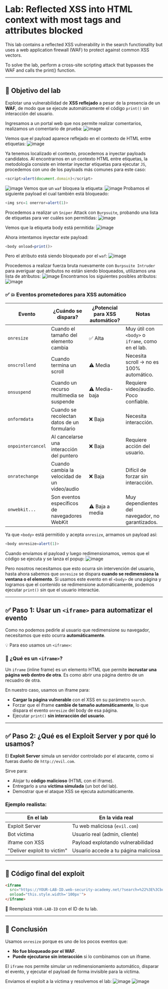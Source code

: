 # Lab: Reflected XSS into HTML context with most tags and attributes blocked
This lab contains a reflected XSS vulnerability in the search functionality but uses a web application firewall (WAF) to protect against common XSS vectors.

To solve the lab, perform a cross-site scripting attack that bypasses the WAF and calls the print() function.  

---

## 🎯 Objetivo del lab
Explotar una vulnerabilidad de **XSS reflejado** a pesar de la presencia de un **WAF**, de modo que se ejecute automáticamente el código `print()` sin interacción del usuario.

Ingresamos a un portal web que nos permite realizar comentarios, realizamos un comentario de prueba:
![image](https://github.com/user-attachments/assets/ac147410-c0de-47ff-ac45-023ef6241204)

Vemos que el payload aparece reflejado en el contexto de HTML entre etiquetas:
![image](https://github.com/user-attachments/assets/eb548011-573b-4a26-b110-5d813ccaf73d)

Ya tenemos localizado el contexto, procedemos a inyectar payloads candidatos.
Al encontrarnos en un contexto HTML entre etiquetas, la metodología consiste en intentar inyectar etiquetas para ejecutar `JS`, procedemos con uno de los payloads más comunes para este caso:
```javascript
<script>alert(document.domain)</script>
```
![image](https://github.com/user-attachments/assets/f8dd0edd-8892-4387-979c-3c7badbd0759)
Vemos que un `waf` bloquea la etiqueta:
![image](https://github.com/user-attachments/assets/42b8ecc7-71ae-4d15-bf1d-1c78f0ab5ffe)
Probamos el siguiente payload el cual también está bloqueado:
```javascript
<img src=1 onerror=alert(1)>
```

Procedemos a realizar un `Sniper` Attack con `Burpsuite`, probando una lista de etiquetas para ver cuáles son permitidas:
![image](https://github.com/user-attachments/assets/9357528c-1987-4d5e-aec5-fda2b8ef44bf)

Vemos que la etiqueta body está permitida:
![image](https://github.com/user-attachments/assets/cd27ac53-2103-4ad0-a3cc-4e1daea2189d)

Ahora intentamos inyectar este payload:
```javascript
<body onload=print()>
```
Pero el atributo está siendo bloqueado por el `waf`:
![image](https://github.com/user-attachments/assets/6e4fbda8-c484-45b2-8b53-5c90868d0ba5)

Procedemos a realizar fuerza bruta nuevamente con `Burpsuite Intruder` para averiguar qué atributos no están siendo bloqueados, utilizamos una lista de atributos:
![image](https://github.com/user-attachments/assets/cbdca5c1-a396-4800-8383-e9625410a7d5)
Encontramos los siguientes posibles atributos:
![image](https://github.com/user-attachments/assets/3f9e4fbd-7c11-48a8-98a8-c2e672ac1d66)

### ✅ 💥 Eventos prometedores para XSS automático

| Evento            | ¿Cuándo se dispara?                              | ¿Potencial para XSS automático? | Notas |
|------------------|--------------------------------------------------|------------------------------|-------|
| `onresize`       | Cuando el tamaño del elemento cambia             | ✅ Alta                      | Muy útil con `<body>` o `iframe`, como en el lab. |
| `onscrollend`    | Cuando termina un scroll                         | ⚠️ Media                    | Necesita scroll → no es 100% automático. |
| `onsuspend`      | Cuando un recurso multimedia se suspende         | ⚠️ Media-baja               | Requiere video/audio. Poco confiable. |
| `onformdata`     | Cuando se recolectan datos de un formulario      | ❌ Baja                     | Necesita interacción. |
| `onpointercancel`| Al cancelarse una interacción del puntero        | ❌ Baja                     | Requiere acción del usuario. |
| `onratechange`   | Cuando cambia la velocidad de un video/audio     | ❌ Baja                     | Difícil de forzar sin interacción. |
| `onwebkit...`    | Son eventos específicos de navegadores WebKit    | ⚠️ Baja a media             | Muy dependientes del navegador, no garantizados. |

Ya que `<body>` está permitido y acepta `onresize`, armamos un payload así:
```javascript
<body onresize=alert(1)>
```
Cuando enviamos el payload y luego redimensionamos, vemos que el código se ejecuta y se lanza el popup:
![image](https://github.com/user-attachments/assets/1220d807-2f5d-4088-95db-0085cb1356b1)

Pero nosotros necesitamos que esto ocurra sin intervención del usuario, hasta ahora sabemos que `onresize` se dispara **cuando se redimensiona la ventana o el elemento**. Si usamos este evento en el `<body>` de una página y logramos que el contenido se redimensione automáticamente, podemos ejecutar `print()` sin que el usuario interactúe.

---

## ✅ Paso 1: Usar un `<iframe>` para automatizar el evento

Como no podemos pedirle al usuario que redimensione su navegador, necesitamos que esto ocurra **automáticamente**.

💡 Para eso usamos un `<iframe>`:

### 🧱 ¿Qué es un `<iframe>`?

Un `iframe` (inline frame) es un elemento HTML que permite **incrustar una página web dentro de otra**. Es como abrir una página dentro de un recuadro de otra.

En nuestro caso, usamos un iframe para:

- **Cargar la página vulnerable** con el XSS en su parámetro `search`.
- Forzar que el iframe **cambie de tamaño automáticamente**, lo que dispara el evento `onresize` del body de esa página.
- Ejecutar `print()` **sin interacción del usuario**.

---

## ✅ Paso 2: ¿Qué es el Exploit Server y por qué lo usamos?

El **Exploit Server** simula un servidor controlado por el atacante, como si fueras dueño de `http://evil.com`.

Sirve para:

- Alojar tu **código malicioso** (HTML con el iframe).
- Entregarlo a una **víctima simulada** (un bot del lab).
- Demostrar que el ataque XSS se ejecuta automáticamente.

### Ejemplo realista:

| En el lab                        | En la vida real                     |
|----------------------------------|--------------------------------------|
| Exploit Server                   | Tu web maliciosa (`evil.com`)       |
| Bot víctima                      | Usuario real (admin, cliente)       |
| iframe con XSS                   | Payload explotando vulnerabilidad   |
| "Deliver exploit to victim"      | Usuario accede a tu página maliciosa|

---

## 🧩 Código final del exploit

```html
<iframe 
  src="https://YOUR-LAB-ID.web-security-academy.net/?search=%22%3E%3Cbody%20onresize=print()%3E" 
  onload="this.style.width='100px'">
</iframe>
```

📌 Reemplazá `YOUR-LAB-ID` con el ID de tu lab.

---

## 🏁 Conclusión

Usamos `onresize` porque es uno de los pocos eventos que:

- **No fue bloqueado por el WAF**.
- **Puede ejecutarse sin interacción** si lo combinamos con un iframe.

El `iframe` nos permite simular un redimensionamiento automático, disparar el evento, y ejecutar el payload de forma invisible para la víctima.

Enviamos el exploit a la víctima y resolvemos el lab:
![image](https://github.com/user-attachments/assets/806a5271-b54d-46b4-8386-2ce80ed55bc7)
![image](https://github.com/user-attachments/assets/a0522a9d-f733-43ef-bb43-a3a7b1df2f95)












